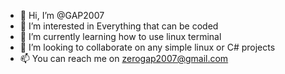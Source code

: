 - 👋 Hi, I’m @GAP2007
- 👀 I’m interested in Everything that can be coded
- 🌱 I’m currently learning how to use linux terminal
- 💞️ I’m looking to collaborate on any simple linux or C# projects
- 📫 You can reach me on zerogap2007@gmail.com

<!---
GAP2007/GAP2007 is a ✨ special ✨ repository because its `README.md` (this file) appears on your GitHub profile.
You can click the Preview link to take a look at your changes.
--->
